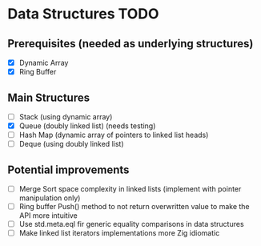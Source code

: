# Data Structures TODO

## Prerequisites (needed as underlying structures)
- [x] Dynamic Array
- [x] Ring Buffer

## Main Structures
- [ ] Stack (using dynamic array)
- [x] Queue (doubly linked list) (needs testing)
- [ ] Hash Map (dynamic array of pointers to linked list heads)
- [ ] Deque (using doubly linked list)

## Potential improvements
- [ ] Merge Sort space complexity in linked lists (implement with pointer manipulation only)
- [ ] Ring buffer Push() method to not return overwritten value to make the API more intuitive
- [ ] Use std.meta.eql fir generic equality comparisons in data structures
- [ ] Make linked list iterators implementations more Zig idiomatic